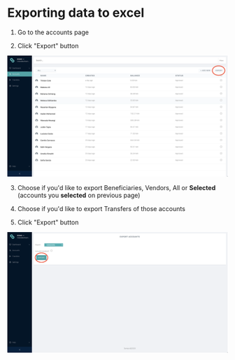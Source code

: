 # Exporting data to excel

1. Go to the accounts page

2. Click "Export" button

![](../.gitbook/assets/screen-shot-2020-09-11-at-11.51.17-am.png)

3. Choose if you'd like to export Beneficiaries, Vendors, All or **Selected** \(accounts you **selected** on previous page\)

4. Choose if you'd like to export Transfers of those accounts

5. Click "Export" button

![](../.gitbook/assets/screen-shot-2020-09-11-at-11.51.30-am.png)

